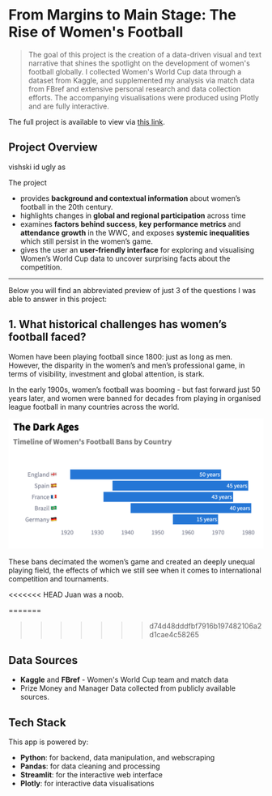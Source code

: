 # From Margins to Main Stage: The Rise of Women's Football

> The goal of this project is the creation of a data-driven visual and text narrative that shines the spotlight on the development of women's football globally. I collected Women's
World Cup data through a dataset from Kaggle, and supplemented my analysis via match data from FBref and extensive personal research and data collection efforts. The accompanying visualisations were produced using Plotly and are fully interactive.

The full project is available to view via [this link](https://marginstomainstage.streamlit.app/).
 
## Project Overview

vishski id ugly as 

The project 
- provides **background and contextual information** about women’s football in the 20th century.
- highlights changes in  **global and regional participation** across time 
- examines **factors behind success**, **key performance metrics** and **attendance growth** in the WWC, and exposes  **systemic inequalities** which still persist in the women’s game.
- gives the user an **user-friendly interface** for exploring and visualising Women’s World Cup data to uncover surprising facts about the competition.

--- 

Below you will find an abbreviated preview of just 3 of the questions I was able to answer in this project:


## 1. What historical challenges has women’s football faced?

Women have been playing football since 1800: just as long as men. However, the disparity in the women’s and men’s professional game, in terms of visibility, investment and global attention, is stark.

In the early 1900s, women’s football was booming - but fast forward just 50 years later, and women were banned for decades from playing in organised league football in many countries across the world.

![Women’s football Bans](assets/images/football_bans.png)

These bans decimated the women’s game and created an deeply unequal playing field, the effects of which we still see when it comes to international competition and tournaments.

<<<<<<< HEAD
Juan was a noob.




=======
>>>>>>> d74d48dddfbf7916b197482106a2d1cae4c58265
## Data Sources

- **Kaggle** and **FBref** - Women's World Cup team and match data 
- Prize Money and Manager Data collected from publicly available sources.

## Tech Stack

This app is powered by:

- **Python**: for backend, data manipulation, and webscraping
- **Pandas**: for data cleaning and processing
- **Streamlit**: for the interactive web interface
- **Plotly**: for interactive data visualisations
